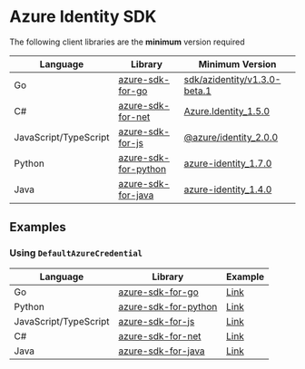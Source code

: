 # Azure Identity SDK

The following client libraries are the **minimum** version required

| Language              | Library                                                               | Minimum Version                                                                                                     |
| --------------------- | --------------------------------------------------------------------- | ------------------------------------------------------------------------------------------------------------------- |
| Go                    | [azure-sdk-for-go](https://github.com/Azure/azure-sdk-for-go)         | [sdk/azidentity/v1.3.0-beta.1](https://github.com/Azure/azure-sdk-for-go/releases/tag/sdk/azidentity/v1.3.0-beta.1) |
| C#                    | [azure-sdk-for-net](https://github.com/Azure/azure-sdk-for-net)       | [Azure.Identity_1.5.0](https://github.com/Azure/azure-sdk-for-net/releases/tag/Azure.Identity_1.5.0)                |
| JavaScript/TypeScript | [azure-sdk-for-js](https://github.com/Azure/azure-sdk-for-js)         | [@azure/identity_2.0.0](https://github.com/Azure/azure-sdk-for-js/releases/tag/@azure/identity_2.0.0)               |
| Python                | [azure-sdk-for-python](https://github.com/Azure/azure-sdk-for-python) | [azure-identity_1.7.0](https://github.com/Azure/azure-sdk-for-python/releases/tag/azure-identity_1.7.0)             |
| Java                  | [azure-sdk-for-java](https://github.com/Azure/azure-sdk-for-java)     | [azure-identity_1.4.0](https://github.com/Azure/azure-sdk-for-java/releases/tag/azure-identity_1.4.0)               |

## Examples

### Using `DefaultAzureCredential`

| Language              | Library                                                               | Example                                                                                           |
| --------------------- | --------------------------------------------------------------------- | ------------------------------------------------------------------------------------------------- |
| Go                    | [azure-sdk-for-go](https://github.com/Azure/azure-sdk-for-go)         | [Link](https://github.com/Azure/azure-workload-identity/tree/main/examples/azure-identity/go)     |
| Python                | [azure-sdk-for-python](https://github.com/Azure/azure-sdk-for-python) | [Link](https://github.com/Azure/azure-workload-identity/tree/main/examples/azure-identity/python) |
| JavaScript/TypeScript | [azure-sdk-for-js](https://github.com/Azure/azure-sdk-for-js)         | [Link](https://github.com/Azure/azure-workload-identity/tree/main/examples/azure-identity/node)   |
| C#                    | [azure-sdk-for-net](https://github.com/Azure/azure-sdk-for-net)       | [Link](https://github.com/Azure/azure-workload-identity/tree/main/examples/azure-identity/dotnet) |
| Java                  | [azure-sdk-for-java](https://github.com/Azure/azure-sdk-for-java)     | [Link](https://github.com/Azure/azure-workload-identity/tree/main/examples/azure-identity/java)   |
